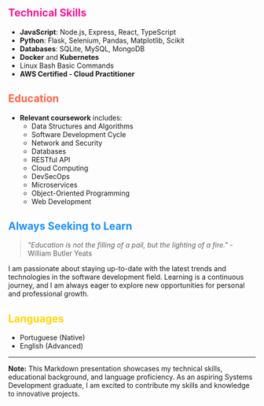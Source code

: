 ## <span style="color: #FF1493">Technical Skills</span>

- **JavaScript**: Node.js, Express, React, TypeScript
- **Python**: Flask, Selenium, Pandas, Matplotlib, Scikit
- **Databases**: SQLite, MySQL, MongoDB
- **Docker** and **Kubernetes**
- Linux Bash Basic Commands
- **AWS Certified - Cloud Practitioner**

## <span style="color: #FF6347">Education</span>

- **Relevant coursework** includes:
  - Data Structures and Algorithms
  - Software Development Cycle
  - Network and Security
  - Databases
  - RESTful API
  - Cloud Computing
  - DevSecOps
  - Microservices
  - Object-Oriented Programming
  - Web Development

## <span style="color: #1E90FF">Always Seeking to Learn</span>

> *"Education is not the filling of a pail, but the lighting of a fire."* - William Butler Yeats

I am passionate about staying up-to-date with the latest trends and technologies in the software development field. Learning is a continuous journey, and I am always eager to explore new opportunities for personal and professional growth.

## <span style="color: #FFD700">Languages</span>

- Portuguese (Native)
- English (Advanced)

---

**Note:** This Markdown presentation showcases my technical skills, educational background, and language proficiency. As an aspiring Systems Development graduate, I am excited to contribute my skills and knowledge to innovative projects.
